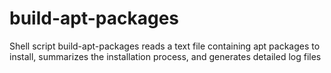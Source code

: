 # build-apt-packages
Shell script build-apt-packages reads a text file containing apt packages to install, summarizes the installation process, and generates detailed log files 
